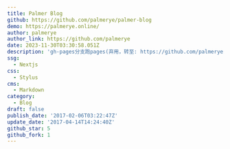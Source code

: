 ```yaml
---
title: Palmer Blog
github: https://github.com/palmerye/palmer-blog
demo: https://palmerye.online/
author: palmerye
author_link: https://github.com/palmerye
date: 2023-11-30T03:30:58.051Z
description: 'gh-pages分支跑pages(弃用，转至: https://github.com/palmerye/palmerye.github.io)'
ssg:
  - Nextjs
css:
  - Stylus
cms:
  - Markdown
category:
  - Blog
draft: false
publish_date: '2017-02-06T03:22:47Z'
update_date: '2017-04-14T14:24:40Z'
github_star: 5
github_fork: 1
---
```

